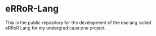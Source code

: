 # eRRoR-Lang
This is the public repository for the development of the esolang called eRRoR Lang for my undergrad capstone project.
